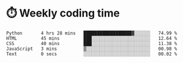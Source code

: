 
# :stopwatch: Weekly coding time
<!--START_SECTION:waka-->

```text
Python       4 hrs 28 mins   ██████████████████▓░░░░░░   74.99 %
HTML         45 mins         ███░░░░░░░░░░░░░░░░░░░░░░   12.64 %
CSS          40 mins         ███░░░░░░░░░░░░░░░░░░░░░░   11.38 %
JavaScript   3 mins          ▒░░░░░░░░░░░░░░░░░░░░░░░░   00.98 %
Text         0 secs          ░░░░░░░░░░░░░░░░░░░░░░░░░   00.02 %
```

<!--END_SECTION:waka-->


<!-- <p> <img src="https://github-readme-stats.vercel.app/api?username=cozgerest&show_icons=true&hide_border=false" />  </p> -->

